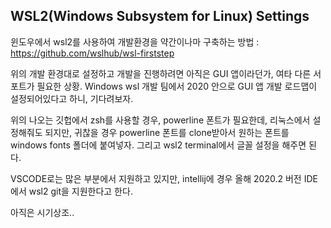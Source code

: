 ## WSL2(Windows Subsystem for Linux) Settings

윈도우에서 wsl2를 사용하여 개발환경을 약간이나마 구축하는 방법 : https://github.com/wslhub/wsl-firststep

위의 개발 환경대로 설정하고 개발을 진행하려면 아직은 GUI 앱이라던가, 여타 다른 서포트가 필요한 상황.
Windows wsl 개발 팀에서 2020 안으로 GUI 앱 개발 로드맵이 설정되어있다고 하니, 기다려보자.

위의 나오는 깃헙에서 zsh를 사용할 경우, powerline 폰트가 필요한데, 리눅스에서 설정해줘도 되지만, 귀찮을 경우
powerline 폰트를 clone받아서 원하는 폰트를 windows fonts 폴더에 붙여넣자. 그리고 wsl2 terminal에서 글꼴 설정을 해주면 된다.

VSCODE로는 많은 부분에서 지원하고 있지만, intellij에 경우 올해 2020.2 버전 IDE에서 wsl2 git을 지원한다고 한다.

아직은 시기상조..